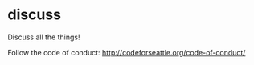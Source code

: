 # discuss

Discuss all the things!

Follow the code of conduct: http://codeforseattle.org/code-of-conduct/
